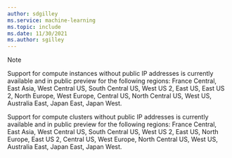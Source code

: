 ```yaml
---
author: sdgilley
ms.service: machine-learning
ms.topic: include
ms.date: 11/30/2021
ms.author: sgilley
---
```


> [!NOTE]
> Support for compute instances without public IP addresses is currently available and in public preview for the following regions: France Central, East Asia, West Central US, South Central US, West US 2, East US, East US 2, North Europe, West Europe, Central US, North Central US, West US, Australia East, Japan East, Japan West.
> 
> Support for compute clusters without public IP addresses is currently available and in public preview for the following regions: France Central, East Asia, West Central US, South Central US, West US 2, East US, North Europe, East US 2, Central US, West Europe, North Central US, West US, Australia East, Japan East, Japan West.
>
